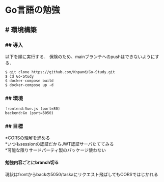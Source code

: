 # Go言語の勉強

## # 環境構築

### ## 導入

以下を順に実行する．
保険のため、mainブランチへのpushはできないようにする．
```
$ git clone https://github.com/Knpand/Go-Study.git
$ cd Go-Study
$ docker-compose build
$ docker-compose up -d
```

### ## 環境

```
frontend:Vue.js (port=80)
backend:Go (port=5050)
```

### ## 目標
*CORSの理解を進める  
*いつもsessionの認証だからJWT認証サーバたててみる  
*可能な限りサードパーティ製のパッケージ使わない  

#### 勉強内容ごとにbranch切る
現状はfrontからbackの5050/taskaにリクエスト飛ばしてもCORSではじかれる
